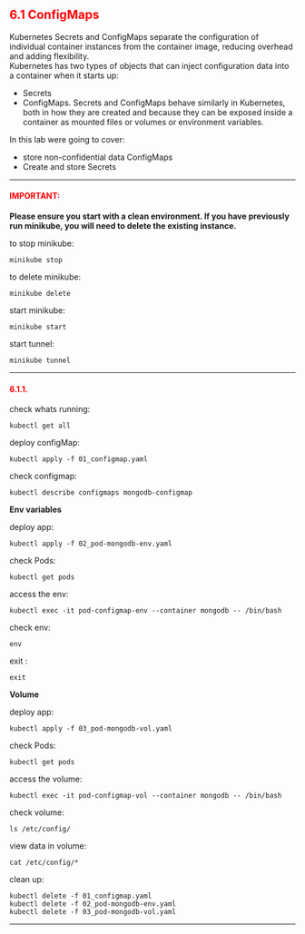 ## <font color='red'> 6.1 ConfigMaps </font>
Kubernetes Secrets and ConfigMaps separate the configuration of individual container instances from the container image, reducing overhead and adding flexibility.  
Kubernetes has two types of objects that can inject configuration data into a container when it starts up: 
* Secrets
* ConfigMaps. 
Secrets and ConfigMaps behave similarly in Kubernetes, both in how they are created and because they can be exposed inside a container as mounted files or volumes or environment variables.

In this lab were going to cover:
* store non-confidential data ConfigMaps
* Create and store Secrets

---

#### <font color='red'>IMPORTANT:</font> 
<strong>Please ensure you start with a clean environment. 
If you have previously run minikube, you will need to delete the existing instance.</strong>

to stop  minikube:
```
minikube stop
```
to delete  minikube:
```
minikube delete
```
start minikube:
```
minikube start
```
start tunnel:
```
minikube tunnel
```

---

#### <font color='red'>6.1.1. </font> 
check whats running:
```
kubectl get all
```
deploy configMap:
```
kubectl apply -f 01_configmap.yaml
```
check configmap:
```
kubectl describe configmaps mongodb-configmap
```

**Env variables**

deploy app:
```
kubectl apply -f 02_pod-mongodb-env.yaml
```
check Pods:
```
kubectl get pods
```
access the env:
```
kubectl exec -it pod-configmap-env --container mongodb -- /bin/bash
```
check env:
```
env
```
exit :
```
exit
```

**Volume**

deploy app:
```
kubectl apply -f 03_pod-mongodb-vol.yaml
```
check Pods:
```
kubectl get pods
```
access the volume:
```
kubectl exec -it pod-configmap-vol --container mongodb -- /bin/bash
```
check volume:
```
ls /etc/config/
```
view data in volume:
```
cat /etc/config/*
```

clean up:
```
kubectl delete -f 01_configmap.yaml
kubectl delete -f 02_pod-mongodb-env.yaml
kubectl delete -f 03_pod-mongodb-vol.yaml
```

---